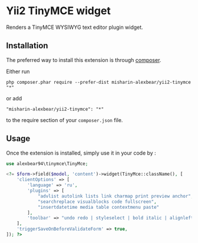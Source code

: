 Yii2 TinyMCE widget
===================
Renders a TinyMCE WYSIWYG text editor plugin widget.

Installation
------------

The preferred way to install this extension is through [composer](http://getcomposer.org/download/).

Either run

```
php composer.phar require --prefer-dist misharin-alexbear/yii2-tinymce "*"
```

or add

```
"misharin-alexbear/yii2-tinymce": "*"
```

to the require section of your `composer.json` file.


Usage
-----

Once the extension is installed, simply use it in your code by  :

```php
use alexbear94\tinymce\TinyMce;

<?= $form->field($model, 'content')->widget(TinyMce::className(), [
    'clientOptions' => [
        'language' => 'ru',
        'plugins' => [
            "advlist autolink lists link charmap print preview anchor",
            "searchreplace visualblocks code fullscreen",
            "insertdatetime media table contextmenu paste"
        ],
        'toolbar' => "undo redo | styleselect | bold italic | alignleft aligncenter alignright alignjustify | bullist numlist outdent indent | link image"
    ],
    'triggerSaveOnBeforeValidateForm' => true,
]); ?>
